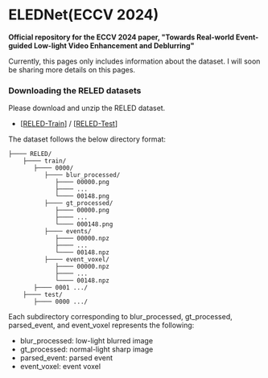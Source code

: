 # ELEDNet(ECCV 2024)
**Official repository for the ECCV 2024 paper, "Towards Real-world Event-guided Low-light Video Enhancement and Deblurring"**

Currently, this pages only includes information about the dataset. I will soon be sharing more details on this pages.

### Downloading the RELED datasets 
Please download and unzip the RELED dataset.

* [[RELED-Train](https://drive.google.com/file/d/1Syf_hhmyzXvHlhoMHQU4TSaEtXPkIT3U/view?usp=drive_link)] / [[RELED-Test](https://drive.google.com/file/d/1y-8cjnTHOyOz6jgy0T-gMcmiAnwdRf5R/view?usp=drive_link)]

The dataset follows the below directory format:
```
├──── RELED/
    ├──── train/
       ├──── 0000/
          ├──── blur_processed/
             ├──── 00000.png
             ├──── ...
             └──── 00148.png
          ├──── gt_processed/
             ├──── 00000.png
             ├──── ...
             └──── 000148.png
          ├──── events/
             ├──── 00000.npz
             ├──── ...
             └──── 00148.npz
          ├──── event_voxel/
             ├──── 00000.npz
             ├──── ...
             └──── 00148.npz
       ├──── 0001 .../
    ├──── test/
       ├──── 0000 .../
```

Each subdirectory corresponding to blur_processed, gt_processed, parsed_event, and event_voxel represents the following:
* blur_processed: low-light blurred image
* gt_processed: normal-light sharp image
* parsed_event: parsed event
* event_voxel: event voxel
